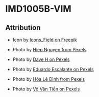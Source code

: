 # IMD1005B-VIM

## Attribution

- Icon by [Icons_Field on Freepik](https://www.freepik.com/icon/pizza_17739077#fromView=search&page=3&position=81&uuid=0aa25f9e-2992-4881-94b2-8d286ac26421)

- Photo by [Hiep Nguyen from Pexels](https://www.pexels.com/photo/woman-and-man-sitting-in-store-entrance-18703298/)

- Photo by [Dave H on Pexels](https://www.pexels.com/photo/chef-preparing-loaded-fries-at-food-stall-28491551/)

- Photo by [Eduardo Escalante on Pexels](https://www.pexels.com/photo/vietnamese-cuisine-with-noodles-and-fresh-greens-29268340/)

- Photo by [Hòa Lê Đình from Pexels](https://www.pexels.com/photo/tranquil-moment-by-the-lake-in-hanoi-park-29827506/)

- Photo by [Võ Văn Tiến on Pexels](https://www.pexels.com/photo/traditional-farmer-with-buffalo-in-h-i-an-rice-field-29677340/)